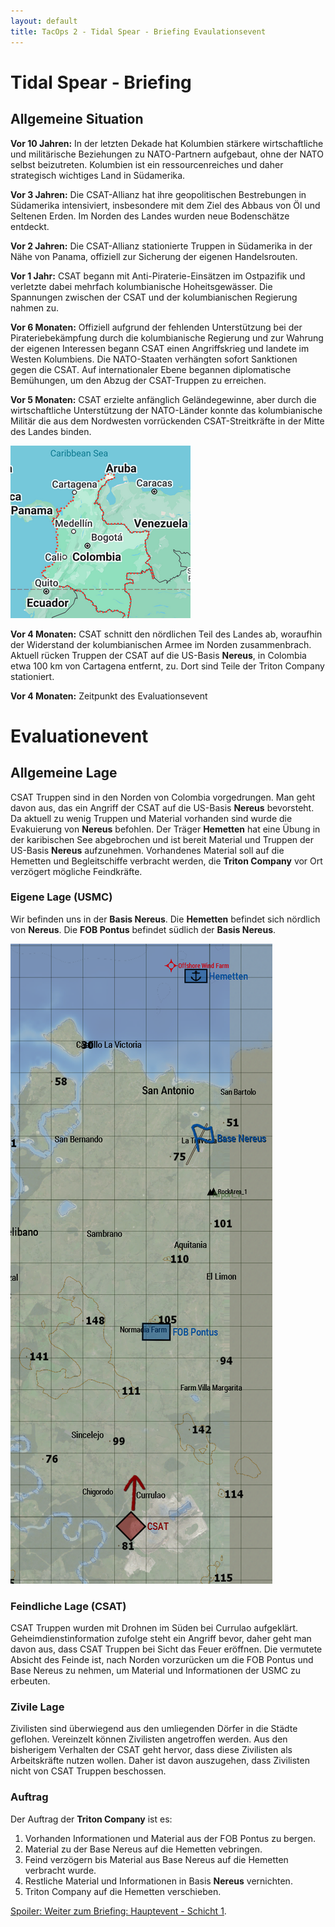 ```yaml
---
layout: default
title: TacOps 2 - Tidal Spear - Briefing Evaulationsevent
---
```


<div markdown="1" class="briefing-textblock">

# Tidal Spear - Briefing

## Allgemeine Situation

**Vor 10 Jahren:** In der letzten Dekade hat Kolumbien stärkere wirtschaftliche und militärische Beziehungen zu NATO-Partnern aufgebaut, ohne der NATO selbst beizutreten. Kolumbien ist ein ressourcenreiches und daher strategisch wichtiges Land in Südamerika.

**Vor 3 Jahren:** Die CSAT-Allianz hat ihre geopolitischen Bestrebungen in Südamerika intensiviert, insbesondere mit dem Ziel des Abbaus von Öl und Seltenen Erden. Im Norden des Landes wurden neue Bodenschätze entdeckt.

**Vor 2 Jahren:** Die CSAT-Allianz stationierte Truppen in Südamerika in der Nähe von Panama, offiziell zur Sicherung der eigenen Handelsrouten.

**Vor 1 Jahr:** CSAT begann mit Anti-Piraterie-Einsätzen im Ostpazifik und verletzte dabei mehrfach kolumbianische Hoheitsgewässer. Die Spannungen zwischen der CSAT und der kolumbianischen Regierung nahmen zu.

**Vor 6 Monaten:** Offiziell aufgrund der fehlenden Unterstützung bei der Pirateriebekämpfung durch die kolumbianische Regierung und zur Wahrung der eigenen Interessen begann CSAT einen Angriffskrieg und landete im Westen Kolumbiens. Die NATO-Staaten verhängten sofort Sanktionen gegen die CSAT. Auf internationaler Ebene begannen diplomatische Bemühungen, um den Abzug der CSAT-Truppen zu erreichen.

**Vor 5 Monaten:** CSAT erzielte anfänglich Geländegewinne, aber durch die wirtschaftliche Unterstützung der NATO-Länder konnte das kolumbianische Militär die aus dem Nordwesten vorrückenden CSAT-Streitkräfte in der Mitte des Landes binden.

![Image](./assets/tacops-2-colombia.png)

**Vor 4 Monaten:** CSAT schnitt den nördlichen Teil des Landes ab, woraufhin der Widerstand der kolumbianischen Armee im Norden zusammenbrach.
Aktuell rücken Truppen der CSAT auf die US-Basis **Nereus**, in Colombia etwa 100 km von Cartagena entfernt, zu.
Dort sind Teile der Triton Company stationiert.

**Vor 4 Monaten:** Zeitpunkt des Evaluationsevent

# Evaluationevent

## Allgemeine Lage

CSAT Truppen sind in den Norden von Colombia vorgedrungen.
Man geht davon aus, das ein Angriff der CSAT auf die US-Basis **Nereus** bevorsteht.
Da aktuell zu wenig Truppen und Material vorhanden sind wurde die Evakuierung von **Nereus** befohlen.
Der Träger **Hemetten** hat eine Übung in der karibischen See abgebrochen und ist bereit Material und Truppen der US-Basis **Nereus** aufzunehmen.
Vorhandenes Material soll auf die Hemetten und Begleitschiffe verbracht werden, die **Triton Company** vor Ort verzögert mögliche Feindkräfte.

### Eigene Lage (USMC)

Wir befinden uns in der **Basis Nereus**.
Die **Hemetten** befindet sich nördlich von **Nereus**.
Die **FOB Pontus** befindet südlich der **Basis Nereus**.

![Image](./assets/tacops-2-evaluation-event-map.png)

### Feindliche Lage (CSAT)

CSAT Truppen wurden mit Drohnen im Süden bei Currulao aufgeklärt.
Geheimdienstinformation zufolge steht ein Angriff bevor, daher geht man davon aus, dass CSAT Truppen bei Sicht das Feuer eröffnen.
Die vermutete Absicht des Feinde ist, nach Norden vorzurücken um die FOB Pontus und Base Nereus zu nehmen, um Material und Informationen der USMC zu erbeuten.

### Zivile Lage

Zivilisten sind überwiegend aus den umliegenden Dörfer in die Städte geflohen.
Vereinzelt können Zivilisten angetroffen werden.
Aus den bisherigem Verhalten der CSAT geht hervor, dass diese Zivilisten als Arbeitskräfte nutzen wollen.
Daher ist davon auszugehen, dass Zivilisten nicht von CSAT Truppen beschossen.

### Auftrag

Der Auftrag der **Triton Company** ist es:
1. Vorhanden Informationen und Material aus der FOB Pontus zu bergen.
2. Material zu der Base Nereus auf die Hemetten vebringen.
3. Feind verzögern bis Material aus Base Nereus auf die Hemetten verbracht wurde.
4. Restliche Material und Informationen in Basis **Nereus** vernichten.
5. Triton Company auf die Hemetten verschieben.

[Spoiler: Weiter zum Briefing: Hauptevent - Schicht 1](./briefing-main-event-1.html).

</div>
